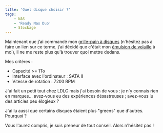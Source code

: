 ```yaml
---
title: 'Quel disque choisir ?'
tags:
    - NAS
    - 'Ready Nas Duo'
    - Stockage
---
```


Maintenant que j'ai commandé mon [grille-pain à disques](/notes/2009-02-quel-serveur-nas-pour-la-maison/) (n'hésitez pas à faire un lien sur ce terme, j'ai décidé que c'était mon [émulsion de volaille](http://www.teulliac.com/killzone-2-sinvite-au-sony-style-store/) à moi), il ne me reste plus qu'à trouver quoi mettre dedans.

Mes critères :

- Capacité &gt;= 1To
- Interface avec l'ordinateur : SATA II
- Vitesse de rotation : 7200 RPM

J'ai fait un petit tout chez LDLC mais j'ai besoin de vous : je n'y connais rien en marques… avez-vous eu des expériences désastreuses ; avez-vous lu des articles peu élogieux ?

J'ai lu aussi que certains disques étaient plus "greens" que d'autres. Pourquoi ?

Vous l'aurez compris, je suis preneur de tout conseil. Alors n'hésitez pas !
